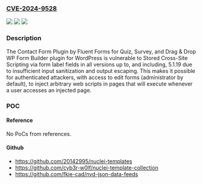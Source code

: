 ### [CVE-2024-9528](https://cve.mitre.org/cgi-bin/cvename.cgi?name=CVE-2024-9528)
![](https://img.shields.io/static/v1?label=Product&message=Contact%20Form%20Plugin%20by%20Fluent%20Forms%20for%20Quiz%2C%20Survey%2C%20and%20Drag%20%26%20Drop%20WP%20Form%20Builder&color=blue)
![](https://img.shields.io/static/v1?label=Version&message=*%3C%3D%205.1.19%20&color=brighgreen)
![](https://img.shields.io/static/v1?label=Vulnerability&message=CWE-79%20Improper%20Neutralization%20of%20Input%20During%20Web%20Page%20Generation%20('Cross-site%20Scripting')&color=brighgreen)

### Description

The Contact Form Plugin by Fluent Forms for Quiz, Survey, and Drag & Drop WP Form Builder plugin for WordPress is vulnerable to Stored Cross-Site Scripting via form label fields in all versions up to, and including, 5.1.19 due to insufficient input sanitization and output escaping. This makes it possible for authenticated attackers, with access to edit forms (administrator by default), to inject arbitrary web scripts in pages that will execute whenever a user accesses an injected page.

### POC

#### Reference
No PoCs from references.

#### Github
- https://github.com/20142995/nuclei-templates
- https://github.com/cyb3r-w0lf/nuclei-template-collection
- https://github.com/fkie-cad/nvd-json-data-feeds

